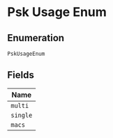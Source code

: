 
# Psk Usage Enum

## Enumeration

`PskUsageEnum`

## Fields

| Name |
|  --- |
| `multi` |
| `single` |
| `macs` |

